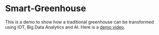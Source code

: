 # Smart-Greenhouse

This is a demo to show how a traditional greenhouse can be transformed using IOT, Big Data Analytics and AI.
Here is a [demo video](https://youtu.be/SFN2EIOu6mc).
